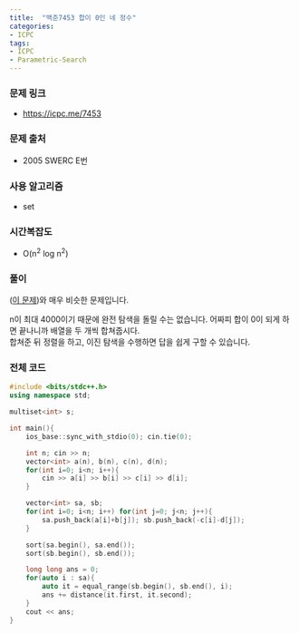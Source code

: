 ```yaml
---
title:  "백준7453 합이 0인 네 정수"
categories:
- ICPC
tags:
- ICPC
- Parametric-Search
---
```


### 문제 링크
* https://icpc.me/7453

### 문제 출처
*  2005 SWERC E번

### 사용 알고리즘
* set

### 시간복잡도
* O(n<sup>2</sup> log n<sup>2</sup>)

### 풀이
(<a href = "https://justicehui.github.io/icpc/2018/12/13/BOJ9007/">이 문제</a>)와 매우 비슷한 문제입니다.

n이 최대 4000이기 때문에 완전 탐색을 돌릴 수는 없습니다. 어짜피 합이 0이 되게 하면 끝나니까 배열을 두 개씩 합쳐줍시다.<br>
합쳐준 뒤 정렬을 하고, 이진 탐색을 수행하면 답을 쉽게 구할 수 있습니다.

### 전체 코드
```cpp
#include <bits/stdc++.h>
using namespace std;

multiset<int> s;

int main(){
	ios_base::sync_with_stdio(0); cin.tie(0);

	int n; cin >> n;
	vector<int> a(n), b(n), c(n), d(n);
	for(int i=0; i<n; i++){
		cin >> a[i] >> b[i] >> c[i] >> d[i];
	}

	vector<int> sa, sb;
	for(int i=0; i<n; i++) for(int j=0; j<n; j++){
		sa.push_back(a[i]+b[j]); sb.push_back(-c[i]-d[j]);
	}

	sort(sa.begin(), sa.end());
	sort(sb.begin(), sb.end());

	long long ans = 0;
	for(auto i : sa){
		auto it = equal_range(sb.begin(), sb.end(), i);
		ans += distance(it.first, it.second);
	}
	cout << ans;
}
```
